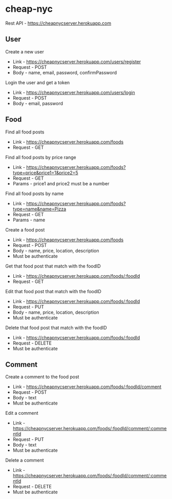 # cheap-nyc

Rest API - https://cheapnycserver.herokuapp.com

## User
Create a new user
* Link - https://cheapnycserver.herokuapp.com/users/register
* Request - POST
* Body - name, email, password, confirmPassword

Login the user and get a token
* Link - https://cheapnycserver.herokuapp.com/users/login
* Request - POST
* Body - email, password

## Food
Find all food posts
* Link - https://cheapnycserver.herokuapp.com/foods
* Request - GET

Find all food posts by price range
* Link - https://cheapnycserver.herokuapp.com/foods?type=price&price1=1&price2=5
* Request - GET
* Params - price1 and price2 must be a number

Find all food posts by name
* Link - https://cheapnycserver.herokuapp.com/foods?type=name&name=Pizza
* Request - GET
* Params - name

Create a food post
* Link - https://cheapnycserver.herokuapp.com/foods
* Request - POST
* Body - name, price, location, description
* Must be authenticate

Get that food post that match with the foodID
* Link - https://cheapnycserver.herokuapp.com/foods/:foodId
* Request - GET

Edit that food post that match with the foodID
* Link - https://cheapnycserver.herokuapp.com/foods/:foodId
* Request - PUT
* Body - name, price, location, description
* Must be authenticate

Delete that food post that match with the foodID
* Link - https://cheapnycserver.herokuapp.com/foods/:foodId
* Request - DELETE
* Must be authenticate

## Comment
Create a comment to the food post
* Link - https://cheapnycserver.herokuapp.com/foods/:foodId/comment
* Request - POST
* Body - text
* Must be authenticate

Edit a comment
* Link - https://cheapnycserver.herokuapp.com/foods/:foodId/comment/:commentId
* Request - PUT
* Body - text
* Must be authenticate

Delete a comment
* Link - https://cheapnycserver.herokuapp.com/foods/:foodId/comment/:commentId
* Request - DELETE
* Must be authenticate